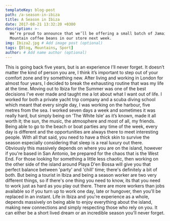 ```yaml
---
templateKey: blog-post
path: /a-season-in-ibiza
title: A Season in Ibiza
date: 2017-08-21 13:32:20 +0300
description: >-
  We’re proud to announce that we’ll be offering a small batch of Jamaica Blue
  Mountain coffee beans in our store next week.
img: Ibiza2.jpg # Add image post (optional)
tags: [Blog, Mountains, Sport]
author: # Add name author (optional)
---
```

This is going back five years, but is an experience I’ll never forget. It doesn’t matter the kind of person you are, I think it’s important to step out of your comfort zone and try something new. After living and working in London for almost four years, I decided to break the exhausting routine that was my life at the time. Moving out to Ibiza for the Summer was one of the best decisions I’ve ever made and taught me a lot about what I want out of life. I worked for both a private yacht trip company and a scuba diving school which meant that every single day, I was working on the harbour, five metres from the sea. I worked seven days a week and sometimes it was really hard, but simply being on ‘The White Isle’ as it’s known, made it all worth it; the sun, the music, the atmosphere and most of all, my friends. Being able to go to the beach or boat parties any time of the week, every day is different and the opportunities are always there to meet interesting people. With all that said, you need to have a thick skin to survive the season especially considering that sleep is a real luxury out there. Obviously this massively depends on where you are on the island, however if you're based in San Antonio, be prepared for the chaos that is the West End. For those looking for something a little less chaotic, then working on the other side of the island around Playa D'en Bossa will give you that perfect balance between 'party' and 'chill' time; there's definitely a bit of both. But being a tourist in Ibiza and being a season worker are two very different things, so if there's one thing you need to know, its that you need to work just as hard as you play out there. There are more workers than jobs available so if you turn up to work one day, late or hungover, then you'll be replaced in an instant. Life in Ibiza and you're experience as a whole, depends massively on being able to enjoy everything about the island, making new connections and simply respecting those who rely on you. It can either be a short lived dream or an incredible season you'll never forget.


[jekyll-docs]: https://jekyllrb.com/docs/home
[jekyll-gh]:   https://github.com/jekyll/jekyll
[jekyll-talk]: https://talk.jekyllrb.com/

